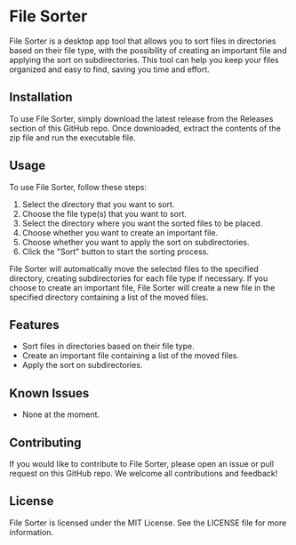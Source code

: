 # File Sorter

File Sorter is a desktop app tool that allows you to sort files in directories based on their file type, with the possibility of creating an important file and applying the sort on subdirectories. This tool can help you keep your files organized and easy to find, saving you time and effort.

## Installation

To use File Sorter, simply download the latest release from the Releases section of this GitHub repo. Once downloaded, extract the contents of the zip file and run the executable file.

## Usage

To use File Sorter, follow these steps:

1. Select the directory that you want to sort.
2. Choose the file type(s) that you want to sort.
3. Select the directory where you want the sorted files to be placed.
4. Choose whether you want to create an important file.
5. Choose whether you want to apply the sort on subdirectories.
6. Click the "Sort" button to start the sorting process.

File Sorter will automatically move the selected files to the specified directory, creating subdirectories for each file type if necessary. If you choose to create an important file, File Sorter will create a new file in the specified directory containing a list of the moved files.

## Features

- Sort files in directories based on their file type.
- Create an important file containing a list of the moved files.
- Apply the sort on subdirectories.

## Known Issues

- None at the moment.

## Contributing

If you would like to contribute to File Sorter, please open an issue or pull request on this GitHub repo. We welcome all contributions and feedback!

## License

File Sorter is licensed under the MIT License. See the LICENSE file for more information.

